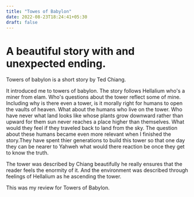 ```yaml
---
title: "Towes of Babylon"
date: 2022-08-23T18:24:41+05:30
draft: false
---
```


# A beautiful story with and unexpected ending.

Towers of babylon is a short story by Ted Chiang.

It introduced me to towers of babylon. The story follows Hellalium who's a miner 
from elam. Who's questions about the tower reflect some of mine. Including why is
there even a tower, is it morally right for humans to open the vaults of heaven.
What about the humans who live on the tower. Who have never what land looks like
whose plants grow downward rather than upward for them sun never reaches a place
higher than themselves. What would they feel if they traveled back to land from 
the sky. The question about these humans became even more relevant when I finished
the story.They have spent thier generations to build this tower so that one day they can be
nearer to Yahweh what would there reaction be once they get to know the truth.
 
The tower was described by Chiang beautifully he really ensures that the reader 
feels the enormity of it. And the environment was described through feelings of 
Hellalium as he ascending the tower.

This was my review for Towers of Babylon.
